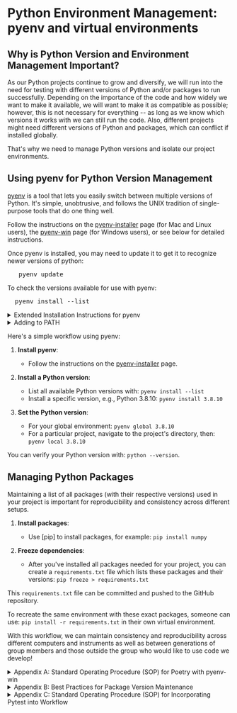 # Python Environment Management: pyenv and virtual environments

## Why is Python Version and Environment Management Important?

As our Python projects continue to grow and diversify, we will run into the need for testing with different versions of Python and/or packages to run successfully. Depending on the importance of the code and how widely we want to make it available, we will want to make it as compatible as possible; however, this is not necessary for everything -- as long as we know which versions it works with we can still run the code. Also, different projects might need different versions of Python and packages, which can conflict if installed globally.

That's why we need to manage Python versions and isolate our project environments.

## Using pyenv for Python Version Management

[pyenv](https://github.com/pyenv/pyenv) is a tool that lets you easily switch between multiple versions of Python. It's simple, unobtrusive, and follows the UNIX tradition of single-purpose tools that do one thing well.

Follow the instructions on the [pyenv-installer](https://github.com/pyenv/pyenv-installer) page (for Mac and Linux users), the [pyenv-win](https://github.com/pyenv-win/pyenv-win/blob/master/docs/installation.md) page (for Windows users), or see below for detailed instructions.

Once pyenv is installed, you may need to update it to get it to recognize newer versions of python:

<pre>
   pyenv update
</pre>

To check the versions available for use with pyenv:

<pre>
  pyenv install --list
</pre>

<details>
<summary>Extended Installation Instructions for pyenv</summary>

<details>
<summary style="margin-left: 20px;">For macOS users:</summary>

If you're using [Homebrew](https://brew.sh/), you can install pyenv very easily:

<pre>
brew update
brew install pyenv
</pre>

After installing, add pyenv to bash so the command line knows where to find installed Python versions:

<pre>
echo 'if command -v pyenv 1>/dev/null 2>&1; then eval "$(pyenv init -)"; fi' >> ~/.bash_profile
</pre>

Then restart your shell:

<pre>
exec "$SHELL"
</pre>

</details>

<details>
<summary style="margin-left: 20px;">For Ubuntu users:</summary>

Firstly, update the package lists for upgrades for packages that need upgrading, as well as new packages that have just come to the repositories:

<pre>
sudo apt-get update
</pre>

Install prerequisites:

<pre>
sudo apt-get install -y build-essential libssl-dev zlib1g-dev libbz2-dev \
libreadline-dev libsqlite3-dev wget curl llvm libncurses5-dev libncursesw5-dev \
xz-utils tk-dev libffi-dev liblzma-dev python-openssl git
</pre>

Install pyenv:

<pre>
curl https://pyenv.run | bash
</pre>

After installing, add [pyenv] to bash so the command line knows where to find installed [python] versions:

<pre>
echo 'export PYENV_ROOT="$HOME/.pyenv"' >> ~/.bashrc
echo 'export PATH="$PYENV_ROOT/bin:$PATH"' >> ~/.bashrc
echo -e 'if command -v pyenv 1>/dev/null 2>&1; then\n  eval "$(pyenv init -)"\nfi' >> ~/.bashrc
</pre>

Then restart your shell:

<pre>
exec "$SHELL"
</pre>

</details>

<details>
<summary style="margin-left: 20px;">For Windows users:</summary>

For Windows, there is a fork of pyenv named pyenv-win. It can be installed using [pip]:

<pre>
pip install pyenv-win --target C:/Users/[INSERT_YOUR_USERNAME_HERE]/.pyenv
</pre>

Note: you may change the installation directory but is usually your HOME directory path.
   
# Adding pyenv-win to PATH on Windows

`pyenv-win` is a Python version manager for Windows. To make it work properly, we need to add a few of its directories to the system PATH.

<details>
<summary>Directories to Add</summary>

1. `pyenv-win\bin`: This directory contains the `pyenv` executable files.
2. `pyenv-win\shims`: This directory contains 'shims' for all Python versions that `pyenv` manages. These shims redirect commands to the appropriate Python version based on your `pyenv` settings.

So, the directories to add to the PATH are:

- `$HOME/.pyenv/pyenv-win/bin`
- `$HOME/.pyenv/pyenv-win/shims`

**Note:** `$HOME` is a placeholder for your actual home directory path.

</details>
</details>
</details>

<details>
<summary>Adding to PATH</summary>

There are two methods to add these directories to PATH:

**Method 1: PowerShell**

Please run the following commands in PowerShell:

`[Environment]::SetEnvironmentVariable('PYENV_HOME', "$HOME/.pyenv/pyenv-win", 'User')
[Environment]::SetEnvironmentVariable('PATH', "$HOME/.pyenv/pyenv-win/bin;$HOME/.pyenv/pyenv-win/shims;" + [Environment]::GetEnvironmentVariable('PATH', 'User'), 'User')`

You should replace `$HOME` with your actual home directory path if it's not automatically recognized. Remember to open a new PowerShell session for the changes to take effect.

**Method 2: Windows GUI Environment**

Please follow these steps:

1. Press `Win + X` and choose 'System'.
2. Click on 'Advanced system settings'.
3. Click on 'Environment Variables'.
4. In the 'User variables' section, click on 'New'.
5. Add `PYENV_HOME` as the variable name and `$HOME/.pyenv/pyenv-win` as the variable value.
6. In the 'User variables' section, find the variable named 'Path' and click 'Edit'.
7. Click 'New', then add these two paths one by one:
   - `$HOME/.pyenv/pyenv-win/bin`
   - `$HOME/.pyenv/pyenv-win/shims`
8. Click 'OK' on each window to save the changes.

Again, you should replace `$HOME` with your actual home directory path.

After you have finished adding the directories to the PATH, you may need to restart your computer for the changes to take effect in all contexts.

</details>

Here's a simple workflow using pyenv:

1. **Install pyenv**:

   - Follow the instructions on the [pyenv-installer](https://github.com/pyenv/pyenv-installer) page.

2. **Install a Python version**:

   - List all available Python versions with: `pyenv install --list`
   - Install a specific version, e.g., Python 3.8.10: `pyenv install 3.8.10`

3. **Set the Python version**:
   - For your global environment: `pyenv global 3.8.10`
   - For a particular project, navigate to the project's directory, then: `pyenv local 3.8.10`

You can verify your Python version with: `python --version`.

## Managing Python Packages

Maintaining a list of all packages (with their respective versions) used in your project is important for reproducibility and consistency across different setups.

1. **Install packages**:

   - Use [pip] to install packages, for example: `pip install numpy`

2. **Freeze dependencies**:
   - After you've installed all packages needed for your project, you can create a `requirements.txt` file which lists these packages and their versions: `pip freeze > requirements.txt`

This `requirements.txt` file can be committed and pushed to the GitHub repository.

To recreate the same environment with these exact packages, someone can use: `pip install -r requirements.txt` in their own virtual environment.

With this workflow, we can maintain consistency and reproducibility across different computers and instruments as well as between generations of group members and those outside the group who would like to use code we develop!

<details>

<summary> Appendix A: Standard Operating Procedure (SOP) for Poetry with pyenv-win </summary>

## Setting up a new project with Poetry

1. Open a new PowerShell terminal.

2. Set your Python version for the new project using pyenv-win. Replace `3.x.x` with your desired version.

   ```
   pyenv local 3.x.x
   ```

3. Create a new project directory and navigate into it (do not make a directory if you already have one)

   ```
   mkdir [yourproject]
   cd [yourproject]
   ```

4. Initialize a new Poetry project:

```
poetry new .
```

Using Poetry's shell: Poetry has a shell command that spawns a shell within the virtual environment. If you're using pyenv with Poetry, you might need to prefix this command with `pyenv exec` to ensure the correct Python version is used:

```
pyenv exec poetry new .
```
Note that this will only work if you have a new directory with nothing in it. Otherwise:

```
pyenv exec poetry init
```

or if you already have a .toml file present:

```
pyenv exec poetry shell
```

## Adding and updating dependencies

1. To add a new dependency to your project, use the `poetry add` command. Replace `package-name` with the name of the package:

```
poetry add [package-name]
```

2. To add a package as a development-only dependency, use the `-D` flag:

```
poetry add -D [package-name]
```

3. To update a package, use the `poetry update` command. Replace `package-name` with the name of the package:

```
poetry update [package-name]
```

 ## How to Continue Working with a Poetry Project in VS Code

When you want to continue working with a Poetry project in Visual Studio Code, follow these steps:

1. **Open the Project in VS Code**: 
    Open Visual Studio Code, then select `File -> Open Workspace...` from the menu. Navigate to your project directory and select the `.code-workspace` file. This will open your project workspace.

2. **Open the Integrated Terminal**:
    Once your project is open, open the integrated terminal by selecting `Terminal -> New Terminal` from the menu.

3. **Activate the Virtual Environment**:
    Poetry manages the virtual environment for your project, so you don't need to manually activate it. When you use a command like `poetry run python`, Poetry will automatically use the virtual environment.

    If you want to work within the virtual environment, use the command `poetry shell`. This will open a new shell session with the virtual environment activated.

    If you need to know the path to the virtual environment, you can use the command `poetry env info --path`.

4. **Install Additional Dependencies**:
    To install additional dependencies, use the command `poetry add package-name`, replacing `package-name` with the name of the package you want to install. This will add the package to your `pyproject.toml` file and install it in the virtual environment.

5. **Run Your Python Scripts**:
    You can run your Python scripts with the command `poetry run python script.py`, replacing `script.py` with the name of your script. This will run the script using the Python interpreter in the virtual environment, with access to all the dependencies you've installed.

Remember to save your work often, and commit changes so our code stays current.
   
## Testing your project

1. Before running your tests, ensure all dependencies are installed:

poetry install


2. Run your tests (for example, if you're using pytest):

```shell
poetry run pytest
```

## Building and publishing your project

1. To build your project, run:

```shell
poetry build
```

2. Before publishing, make sure you have an account on PyPI.

3. Then, publish your project:

```shell
poetry publish
```

## Using GitHub for version control

1. Initialize a new Git repository in your project directory:

```shell
git init
```

2. Add all files to the repository:

```shell
git add .
```

3. Commit your changes:

```shell
git commit -m "Initial commit"
```

4. Create a new repository on GitHub. Do not initialize it with a README, .gitignore, or License.

5. Link your local repository to the GitHub repository. Replace `username` and `repository-name` with your GitHub username and repository name:

```shell
git remote add origin https://github.com/username/repository-name.git
```

6. Push your changes to GitHub:

```shell
git push -u origin master
```

Remember, this is a very basic SOP. There are many other commands and features available in Poetry, pyenv, and Git.

</details>

<details>

<summary>  Appendix B: Best Practices for Package Version Maintenance </summary>

## 1. Explicitly specify versions

Always specify the version of each package. This ensures that your project will run consistently across different environments.

For example:

```plaintext
numpy==1.21.0     # This will allow for the installation of only version 1.21.0 of numpy
numpy>=1.21.0     # This will allow for the installation of version 1.21.0 or any later version
numpy<=1.21.0     # This will allow for the installation of version 1.21.0 or any earlier version
```

## 2. Keep the file updated

Whenever you add, update, or remove a dependency, make sure the package dependencies are updated. This is crucial to keep your project reproducible and allowing others to quickly understand, troubleshoot, and contribute to the project. Errors and incomplete analysis are only problematic in science if they are obscured by poorly documented methods and lack of data availability. If someone builds a new model by incorporating your data or is able to fix an error in your analysis it makes our data and methods that much stronger and more valuable.

## 3. Separate production and development dependencies

We will want to formalize our process further by having separate requirement files for production and development environments as more of our code is made available publicly. For example, a tool like [pytest] might not be needed in the production environment but is essential for development and testing.

## 4. Avoid unnecessary packages

Only include the packages that are directly imported in your project. There's no need to include packages that are dependencies of your dependencies; these will be installed automatically.

## 5. Comment your dependencies

If a dependency is not self-explanatory, or if it's important to use a specific version for some reason, add a comment explaining this. This helps others (and future you) understand why that dependency is in the file. We want to make things as simple and broadly useable as possible.

```
numpy==1.21.0  # Numpy is used for numerical computations
```

## 6. Use tools to manage your dependencies

Tools like pip-tools or [poetry] can help you manage your dependencies and make your `requirements.txt` file easier to maintain. See Appendix A for SOP on [poetry].

## 7. Pin all dependencies for production

In production, you should pin your dependencies to specific versions (i.e., using `==`) to avoid unexpected changes when a dependency is updated. This can help prevent a situation where your code suddenly stops working in production because of a dependency update.

## 8. Consider security and licensing implications

Be aware that including a package as a dependency means you're comfortable with its security and licensing implications. It's important to review and keep an eye on these aspects. We want to think hard before including anything that restricts our ability to provide free and open access to our data and analysis.

</details>
   
<details>
   <summary> Appendix C: Standard Operating Procedure (SOP) for Incorporating Pytest into Workflow </summary>

## Prerequisites

1. Ensure that `pyenv-win`, `Poetry`, `Git`, and `VS Code` are installed and properly configured on your Windows machine.

## Setting up the Project

1. Clone the project repository from GitHub:

    ```shell
    git clone https://github.com/yourusername/your-repo.git
    ```

2. Navigate to the project directory:

    ```shell
    cd your-repo
    ```

3. Set the Python version for the project using `pyenv`. Replace `3.x.x` with your desired version:

    ```shell
    pyenv local 3.x.x
    ```

4. Initialize a new Poetry project:

    ```shell
    poetry init
    ```

## Installing Pytest and Dependencies

1. Add pytest as a development dependency:

    ```shell
    poetry add --dev pytest
    ```

2. Install the project dependencies:

    ```shell
    poetry install
    ```

## Writing and Running Tests

1. Create a directory named `tests` at the root of your project.

2. Write your test functions or classes using the pytest framework in the `tests` directory. For example:

    ```python
    # tests/test_example.py
    def test_addition():
        assert 1 + 1 == 2
    ```

3. Run your tests using the `pytest` command:

    ```shell
    poetry run pytest
    ```

## Continuous Integration (CI) with GitHub Actions

1. Create a file named `.github/workflows/ci.yml` in your project repository.

2. Add the following content to the `ci.yml` file:

    ```yaml
    name: Continuous Integration

    on: [push, pull_request]

    jobs:
      build:
        runs-on: ubuntu-latest

        steps:
          - name: Set up Python
            uses: actions/setup-python@v2
            with:
              python-version: 3.x

          - name: Install dependencies
            run: poetry install

          - name: Run tests
            run: poetry run pytest
    ```

3. Commit and push the `.github/workflows/ci.yml` file to the repository.

4. GitHub Actions will now automatically run the tests on every push and pull request.

## Code Coverage with pytest-cov

1. Install the `pytest-cov` plugin:

    ```shell
    poetry add --dev pytest-cov
    ```

2. Run your tests with code coverage:

    ```shell
    poetry run pytest --cov=myproject
    ```

## Integrating with VS Code

1. Open your project in VS Code:

    ```shell
    code .
    ```

2. Install the Python extension for VS Code (if not already installed).

3. Create a `.vscode` directory at the root of your project.

4. Inside the `.vscode` directory, create a file named `settings.json`.

5. Add the following content to the `settings.json` file to configure the test runner:

    ```json
    {
      "python.testing.pytestEnabled": true,
      "python.testing.pytestArgs": [
        "--color=yes",
        "-v",
        "--cov=myproject",
        "--cov-report=term-missing"
      ]
    }
    ```

## Finalizing the Workflow

1. Commit and push all the changes to your project repository.

2. Ensure that the CI workflow runs successfully on your repository in GitHub.
</details>
